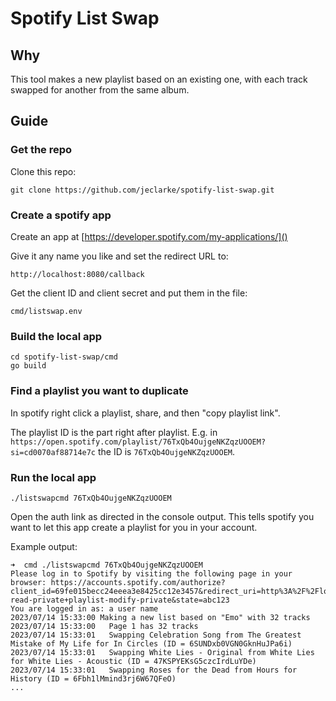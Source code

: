 # Spotify List Swap

## Why
This tool makes a new playlist based on an existing one, with each track swapped for another from the same album.

## Guide

### Get the repo
Clone this repo:

````
git clone https://github.com/jeclarke/spotify-list-swap.git
````

### Create a spotify app

Create an app at [https://developer.spotify.com/my-applications/]()

Give it any name you like and set the redirect URL to:

````
http://localhost:8080/callback
````

Get the client ID and client secret and put them in the file:
````
cmd/listswap.env
````

### Build the local app
````
cd spotify-list-swap/cmd
go build
````

### Find a playlist you want to duplicate
In spotify right click a playlist, share, and then "copy playlist link".

The playlist ID is the part right after playlist. E.g. in `https://open.spotify.com/playlist/76TxQb4OujgeNKZqzUOOEM?si=cd0070af88714e7c` the ID is `76TxQb4OujgeNKZqzUOOEM`.

### Run the local app
````
./listswapcmd 76TxQb4OujgeNKZqzUOOEM
````
Open the auth link as directed in the console output. This tells spotify you want to let this app create a playlist for you in your account.

Example output:

````
➜  cmd ./listswapcmd 76TxQb4OujgeNKZqzUOOEM
Please log in to Spotify by visiting the following page in your browser: https://accounts.spotify.com/authorize?client_id=69fe015becc24eeea3e8425cc12e3457&redirect_uri=http%3A%2F%2Flocalhost%3A8080%2Fcallback&response_type=code&scope=user-read-private+playlist-modify-private&state=abc123
You are logged in as: a user name
2023/07/14 15:33:00 Making a new list based on "Emo" with 32 tracks
2023/07/14 15:33:00   Page 1 has 32 tracks
2023/07/14 15:33:01   Swapping Celebration Song from The Greatest Mistake of My Life for In Circles (ID = 6SUNDxb0VGN0GknHuJPa6i)
2023/07/14 15:33:01   Swapping White Lies - Original from White Lies for White Lies - Acoustic (ID = 47KSPYEKsG5czcIrdLuYDe)
2023/07/14 15:33:01   Swapping Roses for the Dead from Hours for History (ID = 6Fbh1lMmind3rj6W67QFeO)
...
````

